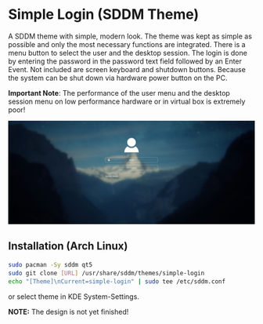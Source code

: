 # Simple Login (SDDM Theme)

A SDDM theme with simple, modern look. The theme was kept as simple as possible and only the most necessary functions are integrated. There is a menu button to select the user and the desktop session. The login is done by entering the password in the password text field followed by an Enter Event. Not included are screen keyboard and shutdown buttons. Because the system can be shut down via hardware power button on the PC.

**Important Note**: The performance of the user menu and the desktop session menu on low performance hardware or in virtual box is extremely poor!

![Preview](./Preview.png)

## Installation (Arch Linux)

```bash
sudo pacman -Sy sddm qt5
sudo git clone [URL] /usr/share/sddm/themes/simple-login
echo "[Theme]\nCurrent=simple-login" | sudo tee /etc/sddm.conf
```

or select theme in KDE System-Settings.

**NOTE:** The design is not yet finished!
